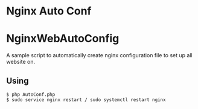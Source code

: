 # Nginx Auto Conf

# NginxWebAutoConfig

A sample script to automatically create nginx configuration file to set up all website on.

## Using

```
$ php AutoConf.php
$ sudo service nginx restart / sudo systemctl restart nginx
```
